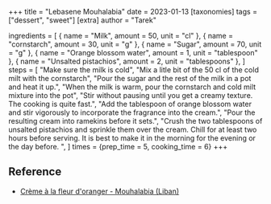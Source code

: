 +++
title = "Lebasene Mouhalabia"
date = 2023-01-13
[taxonomies]
tags = ["dessert", "sweet"]
[extra]
author = "Tarek"

ingredients = [
    { name = "Milk", amount = 50, unit = "cl" },
    { name = "cornstarch", amount = 30, unit = "g" },
    { name = "Sugar", amount = 70, unit = "g" },
    { name = "Orange blossom water", amount = 1, unit = "tablespoon" },
    { name = "Unsalted pistachios", amount = 2, unit = "tablespoons" },
]
steps = [
    "Make sure the milk is cold",
    "Mix a litle bit of the 50 cl of the cold milt with the cornstarch",
    "Pour the sugar and the rest of the milk in a pot and heat it up.",
    "When the milk is warm, pour the cornstarch and cold milt mixture into the pot",
    "Stir without pausing until you get a creamy texture. The cooking is quite fast.",
    "Add the tablespoon of orange blossom water and stir vigorously to incorporate the fragrance into the cream.",
    "Pour the resulting cream into ramekins before it sets.",
    "Crush the two tablespoons of unsalted pistachios and sprinkle them over the cream. Chill for at least two hours before serving. It is best to make it in the morning for the evening or the day before. ",
]
times = {prep_time = 5, cooking_time = 6}
+++

## Reference
- [Crème à la fleur d'oranger - Mouhalabia (Liban)](https://latendresseencuisine.com/creme-a-la-fleur-doranger/)
